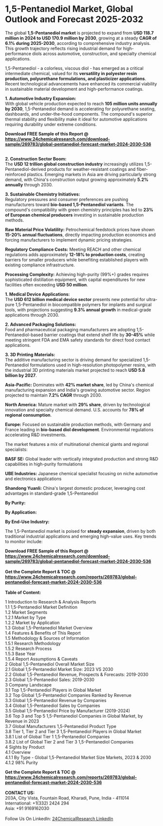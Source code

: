 <h1>1,5-Pentanediol Market, Global Outlook and Forecast 2025-2032</h1><p>The global <strong>1,5-Pentanediol market</strong> is projected to expand from <strong>USD 118.7 million in 2024 to USD 170.9 million by 2030</strong>, growing at a steady <strong>CAGR of 6.1% during 2025-2030</strong>, according to comprehensive industry analysis. This growth trajectory reflects rising industrial demand for high-performance diols across automotive, construction, and specialty chemical applications.</p><p>1,5-Pentanediol - a colorless, viscous diol - has emerged as a critical intermediate chemical, valued for its <strong>versatility in polyester resin production, polyurethane formulations, and plasticizer applications</strong>. Recent technological advancements have enhanced its commercial viability in sustainable material development and high-performance coatings.</p><p><strong>1. Automotive Industry Expansion:</strong><br>
With global vehicle production expected to reach <strong>105 million units annually by 2030</strong>, 1,5-Pentanediol demand is accelerating for polyurethane seating, dashboards, and under-the-hood components. The compound's superior thermal stability and flexibility make it ideal for automotive applications requiring durability under extreme conditions.</p><div><b>Download FREE Sample of this Report @ 
            <a href="https://www.24chemicalresearch.com/download-sample/269783/global-pentanediol-forecast-market-2024-2030-536">
            https://www.24chemicalresearch.com/download-sample/269783/global-pentanediol-forecast-market-2024-2030-536</a></b></div><br><p><strong>2. Construction Sector Boom:</strong><br>
The <strong>USD 12 trillion global construction industry</strong> increasingly utilizes 1,5-Pentanediol-derived products for weather-resistant coatings and fiber-reinforced plastics. Emerging markets in Asia are driving particularly strong demand, with China's construction output growing approximately <strong>5.2% annually</strong> through 2030.</p><p><strong>3. Sustainable Chemistry Initiatives:</strong><br>
Regulatory pressures and consumer preferences are pushing manufacturers toward <strong>bio-based 1,5-Pentanediol variants</strong>. The compound's compatibility with green chemistry principles has led to <strong>23% of European chemical producers</strong> investing in sustainable production methods.</p><p><strong>Raw Material Price Volatility:</strong> Petrochemical feedstock prices have shown <strong>15-20% annual fluctuations</strong>, directly impacting production economics and forcing manufacturers to implement dynamic pricing strategies.</p><p><strong>Regulatory Compliance Costs:</strong> Meeting REACH and other chemical regulations adds approximately <strong>12-18% to production costs</strong>, creating barriers for smaller producers while benefiting established players with existing compliance infrastructure.</p><p><strong>Processing Complexity:</strong> Achieving high-purity (99%+) grades requires sophisticated distillation equipment, with capital expenditures for new facilities often exceeding <strong>USD 50 million</strong>.</p><p><strong>1. Medical Device Applications:</strong><br>
The <strong>USD 612 billion medical device sector</strong> presents new potential for ultra-pure 1,5-Pentanediol in biocompatible polymers for implants and surgical tools, with projections suggesting <strong>9.3% annual growth</strong> in medical-grade applications through 2030.</p><p><strong>2. Advanced Packaging Solutions:</strong><br>
Food and pharmaceutical packaging manufacturers are adopting 1,5-Pentanediol-based barrier coatings that extend shelf life by <strong>30-45%</strong> while meeting stringent FDA and EMA safety standards for direct food contact applications.</p><p><strong>3. 3D Printing Materials:</strong><br>
The additive manufacturing sector is driving demand for specialized 1,5-Pentanediol formulations used in high-resolution photopolymer resins, with the industrial 3D printing materials market projected to reach <strong>USD 5.8 billion by 2027</strong>.</p><p><strong>Asia-Pacific:</strong> Dominates with <strong>42% market share</strong>, led by China's chemical manufacturing expansion and India's growing automotive sector. Region projected to maintain <strong>7.2% CAGR</strong> through 2030.</p><p><strong>North America:</strong> Mature market with <strong>29% share</strong>, driven by technological innovation and specialty chemical demand. U.S. accounts for <strong>78% of regional consumption</strong>.</p><p><strong>Europe:</strong> Focused on sustainable production methods, with Germany and France leading in <strong>bio-based diol development</strong>. Environmental regulations accelerating R&amp;D investments.</p><p>The market features a mix of multinational chemical giants and regional specialists:</p><p><strong>BASF SE:</strong> Global leader with vertically integrated production and strong R&amp;D capabilities in high-purity formulations</p><p><strong>UBE Industries:</strong> Japanese chemical specialist focusing on niche automotive and electronics applications</p><p><strong>Shandong Yuanli:</strong> China's largest domestic producer, leveraging cost advantages in standard-grade 1,5-Pentanediol</p><p><strong>By Purity:</strong></p><p><strong>By Application:</strong></p><p><strong>By End-Use Industry:</strong></p><p>The 1,5-Pentanediol market is poised for <strong>steady expansion</strong>, driven by both traditional industrial applications and emerging high-value uses. Key trends to monitor include:</p><div><b>Download FREE Sample of this Report @ 
            <a href="https://www.24chemicalresearch.com/download-sample/269783/global-pentanediol-forecast-market-2024-2030-536">
            https://www.24chemicalresearch.com/download-sample/269783/global-pentanediol-forecast-market-2024-2030-536</a></b></div><br><div><b>Get the Complete Report & TOC @ 
            <a href="https://www.24chemicalresearch.com/reports/269783/global-pentanediol-forecast-market-2024-2030-536">
            https://www.24chemicalresearch.com/reports/269783/global-pentanediol-forecast-market-2024-2030-536</a></b></div><br>
            <b>Table of Content:</b><p>1 Introduction to Research & Analysis Reports<br />
    1.1 1,5-Pentanediol Market Definition<br />
    1.2 Market Segments<br />
        1.2.1 Market by Type<br />
        1.2.2 Market by Application<br />
    1.3 Global 1,5-Pentanediol Market Overview<br />
    1.4 Features & Benefits of This Report<br />
    1.5 Methodology & Sources of Information<br />
        1.5.1 Research Methodology<br />
        1.5.2 Research Process<br />
        1.5.3 Base Year<br />
        1.5.4 Report Assumptions & Caveats<br />
2 Global 1,5-Pentanediol Overall Market Size<br />
    2.1 Global 1,5-Pentanediol Market Size: 2023 VS 2030<br />
    2.2 Global 1,5-Pentanediol Revenue, Prospects & Forecasts: 2019-2030<br />
    2.3 Global 1,5-Pentanediol Sales: 2019-2030<br />
3 Company Landscape<br />
    3.1 Top 1,5-Pentanediol Players in Global Market<br />
    3.2 Top Global 1,5-Pentanediol Companies Ranked by Revenue<br />
    3.3 Global 1,5-Pentanediol Revenue by Companies<br />
    3.4 Global 1,5-Pentanediol Sales by Companies<br />
    3.5 Global 1,5-Pentanediol Price by Manufacturer (2019-2024)<br />
    3.6 Top 3 and Top 5 1,5-Pentanediol Companies in Global Market, by Revenue in 2023<br />
    3.7 Global Manufacturers 1,5-Pentanediol Product Type<br />
    3.8 Tier 1, Tier 2 and Tier 3 1,5-Pentanediol Players in Global Market<br />
        3.8.1 List of Global Tier 1 1,5-Pentanediol Companies<br />
        3.8.2 List of Global Tier 2 and Tier 3 1,5-Pentanediol Companies<br />
4 Sights by Product<br />
    4.1 Overview<br />
        4.1.1 By Type - Global 1,5-Pentanediol Market Size Markets, 2023 & 2030<br />
        4.1.2 98% Purity<br />
 </p><div><b>Get the Complete Report & TOC @ 
            <a href="https://www.24chemicalresearch.com/reports/269783/global-pentanediol-forecast-market-2024-2030-536">
            https://www.24chemicalresearch.com/reports/269783/global-pentanediol-forecast-market-2024-2030-536</a></b></div><br><b>CONTACT US:</b><br>
            203A, City Vista, Fountain Road, Kharadi, Pune, India - 411014<br>
            International: +1(332) 2424 294<br>
            Asia: +91 9169162030 <br><br>
            Follow Us On LinkedIn: <a href="https://www.linkedin.com/company/24chemicalresearch/">24ChemicalResearch LinkedIn</a>